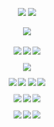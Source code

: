 <div align="center"> 

  ![](https://komarev.com/ghpvc/?username=LoveCrime&style=flat&color=923AC1&base=19274&label=Visitors!) ![](https://gifcity.carrd.co/assets/images/gallery07/1b7ade53.gif?v=52814815)
<div align="center">
 <h5 align="center">
   <img src="https://files.catbox.moe/pc58st.png">

 <h5 align="center">
   <a href="https://rentry.co/dearscar/"><img src="https://files.catbox.moe/8spx4j.png"></img></a> <a href="https://lovecrime.atabook.org/"><img src="https://files.catbox.moe/3aukdf.png"></img></a> <a href="https://retrospring.net/@lovecrime"><img src="https://files.catbox.moe/vk381f.png"></img></a>

  <p align="center">
<img src=https://gifcity.carrd.co/assets/images/gallery45/abef9b35.gif?v=52814815>

  <p align="center">
<img src=https://gifcity.carrd.co/assets/images/gallery21/f3ca0c2e.gif?v=52814815> <img src=https://gifcity.carrd.co/assets/images/gallery21/e020e570.gif?v=52814815> <img src=https://gifcity.carrd.co/assets/images/gallery21/2edf8f81.gif?v=52814815> <img src=https://gifcity.carrd.co/assets/images/gallery21/9b1a000d.gif?v=52814815>
<p align="center">
<img src=https://gifcity.carrd.co/assets/images/gallery14/a2ab3737.gif?v=52814815> <img src=https://gifcity.carrd.co/assets/images/gallery23/d6d45d61.gif?v=52814815> <img src=https://gifcity.carrd.co/assets/images/gallery14/cd1722a8.gif?v=52814815>
<p align="center">
<img src=https://gifcity.carrd.co/assets/images/gallery57/152f70b2.png?v=52814815> <img src=https://gifcity.carrd.co/assets/images/gallery57/d232345a.gif?v=52814815> <img src=https://gifcity.carrd.co/assets/images/gallery57/0c326f80.png?v=52814815>

